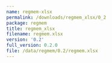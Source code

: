 ```yaml
---
name: regmem-xlsx
permalink: /downloads/regmem_xlsx/0_2
package: regmem
title: regmem_xlsx
filename: regmem.xlsx
version: '0.2'
full_version: 0.2.0
file: /data/regmem/0.2/regmem.xlsx
---
```

